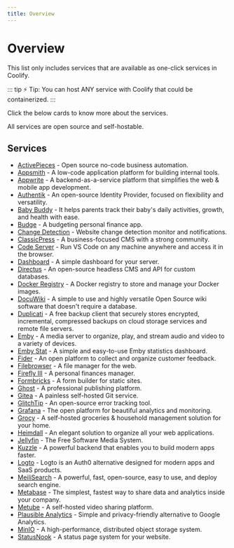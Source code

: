 ```yaml
---
title: Overview
---
```


# Overview

This list only includes services that are available as one-click services in Coolify.

::: tip ⚡️ Tip:
You can host ANY service with Coolify that could be containerized.
:::

Click the below cards to know more about the services.

<CardGroup :columns="3" />

All services are open source and self-hostable.

## Services

- [ActivePieces](/docs/services/activepieces) - Open source no-code business automation.
- [Appsmith](/docs/services/appsmith) - A low-code application platform for building internal tools.
- [Appwrite](/docs/services/appwrite) - A backend-as-a-service platform that simplifies the web & mobile app development.
- [Authentik](/docs/services/authentik) - An open-source Identity Provider, focused on flexibility and versatility.
- [Baby Buddy](/docs/services/babybuddy) - It helps parents track their baby's daily activities, growth, and health with ease.
- [Budge](/docs/services/budge) - A budgeting personal finance app.
- [Change Detection](/docs/services/changedetection) - Website change detection monitor and notifications.
- [ClassicPress](/docs/services/classicpress) - A business-focused CMS with a strong community.
- [Code Server](/docs/services/code-server) - Run VS Code on any machine anywhere and access it in the browser.
- [Dashboard](/docs/services/dashboard) - A simple dashboard for your server.
- [Directus](/docs/services/directus) - An open-source headless CMS and API for custom databases.
- [Docker Registry](/docs/knowledge-base/docker/registry) - A Docker registry to store and manage your Docker images.
- [DocuWiki](/docs/services/dokuwiki) - A simple to use and highly versatile Open Source wiki software that doesn't require a database.
- [Duplicati](/docs/services/duplicati) - A free backup client that securely stores encrypted, incremental, compressed backups on cloud storage services and remote file servers.
- [Emby](/docs/services/emby) - A media server to organize, play, and stream audio and video to a variety of devices.
- [Emby Stat](/docs/services/emby-stat) - A simple and easy-to-use Emby statistics dashboard.
- [Fider](/docs/services/fider) - An open platform to collect and organize customer feedback.
- [Filebrowser](/docs/services/filebrowser) - A file manager for the web.
- [Firefly III](/docs/services/firefly-iii) - A personal finances manager.
- [Formbricks](/docs/services/formbricks) - A form builder for static sites.
- [Ghost](/docs/services/ghost) - A professional publishing platform.
- [Gitea](/docs/services/gitea) - A painless self-hosted Git service.
- [GlitchTip](/docs/services/glitchtip) - An open-source error tracking tool.
- [Grafana](/docs/services/grafana) - The open platform for beautiful analytics and monitoring.
- [Grocy](/docs/services/grocy) - A self-hosted groceries & household management solution for your home.
- [Heimdall](/docs/services/heimdall) - An elegant solution to organize all your web applications.
- [Jellyfin](/docs/services/jellyfin) - The Free Software Media System.
- [Kuzzle](/docs/services/kuzzle) - A powerful backend that enables you to build modern apps faster.
- [Logto](/docs/services/logto) - Logto is an Auth0 alternative designed for modern apps and SaaS products.
- [MeiliSearch](/docs/services/meilisearch) - A powerful, fast, open-source, easy to use, and deploy search engine.
- [Metabase](/docs/services/metabase) - The simplest, fastest way to share data and analytics inside your company.
- [Metube](/docs/services/metube) - A self-hosted video sharing platform.
- [Plausible Analytics](/docs/services/plausible) - Simple and privacy-friendly alternative to Google Analytics.
- [MinIO](/docs/services/minio) - A high-performance, distributed object storage system.
- [StatusNook](/docs/services/statusnook) - A status page system for your website.

